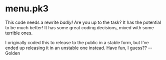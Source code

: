 # menu.pk3

This code needs a rewrite *badly!* Are you up to the task? It has the potential to be much better!
It has some great coding decisions, mixed with some terrible ones.

I originally coded this to release to the public in a stable form, but I've ended up releasing it in an unstable one instead.
Have fun, I guess?? --Golden
